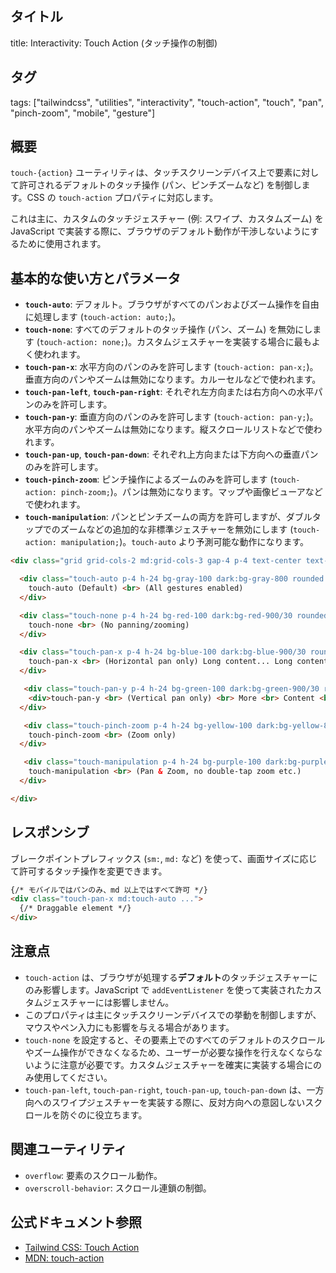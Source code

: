 ## タイトル
title: Interactivity: Touch Action (タッチ操作の制御)

## タグ
tags: ["tailwindcss", "utilities", "interactivity", "touch-action", "touch", "pan", "pinch-zoom", "mobile", "gesture"]

## 概要
`touch-{action}` ユーティリティは、タッチスクリーンデバイス上で要素に対して許可されるデフォルトのタッチ操作 (パン、ピンチズームなど) を制御します。CSS の `touch-action` プロパティに対応します。

これは主に、カスタムのタッチジェスチャー (例: スワイプ、カスタムズーム) を JavaScript で実装する際に、ブラウザのデフォルト動作が干渉しないようにするために使用されます。

## 基本的な使い方とパラメータ

*   **`touch-auto`**: デフォルト。ブラウザがすべてのパンおよびズーム操作を自由に処理します (`touch-action: auto;`)。
*   **`touch-none`**: すべてのデフォルトのタッチ操作 (パン、ズーム) を無効にします (`touch-action: none;`)。カスタムジェスチャーを実装する場合に最もよく使われます。
*   **`touch-pan-x`**: 水平方向のパンのみを許可します (`touch-action: pan-x;`)。垂直方向のパンやズームは無効になります。カルーセルなどで使われます。
*   **`touch-pan-left`**, **`touch-pan-right`**: それぞれ左方向または右方向への水平パンのみを許可します。
*   **`touch-pan-y`**: 垂直方向のパンのみを許可します (`touch-action: pan-y;`)。水平方向のパンやズームは無効になります。縦スクロールリストなどで使われます。
*   **`touch-pan-up`**, **`touch-pan-down`**: それぞれ上方向または下方向への垂直パンのみを許可します。
*   **`touch-pinch-zoom`**: ピンチ操作によるズームのみを許可します (`touch-action: pinch-zoom;`)。パンは無効になります。マップや画像ビューアなどで使われます。
*   **`touch-manipulation`**: パンとピンチズームの両方を許可しますが、ダブルタップでのズームなどの追加的な非標準ジェスチャーを無効にします (`touch-action: manipulation;`)。`touch-auto` より予測可能な動作になります。

```html
<div class="grid grid-cols-2 md:grid-cols-3 gap-4 p-4 text-center text-sm">

  <div class="touch-auto p-4 h-24 bg-gray-100 dark:bg-gray-800 rounded border dark:border-gray-700 flex items-center justify-center">
    touch-auto (Default) <br> (All gestures enabled)
  </div>

  <div class="touch-none p-4 h-24 bg-red-100 dark:bg-red-900/30 rounded border dark:border-red-700 flex items-center justify-center">
    touch-none <br> (No panning/zooming)
  </div>

  <div class="touch-pan-x p-4 h-24 bg-blue-100 dark:bg-blue-900/30 rounded border dark:border-blue-700 flex items-center justify-center overflow-x-auto whitespace-nowrap">
    touch-pan-x <br> (Horizontal pan only) Long content... Long content...
  </div>

   <div class="touch-pan-y p-4 h-24 bg-green-100 dark:bg-green-900/30 rounded border dark:border-green-700 flex items-center justify-center overflow-y-auto">
    <div>touch-pan-y <br> (Vertical pan only) <br> More <br> Content <br> Here</div>
  </div>

   <div class="touch-pinch-zoom p-4 h-24 bg-yellow-100 dark:bg-yellow-800/30 rounded border dark:border-yellow-700 flex items-center justify-center">
    touch-pinch-zoom <br> (Zoom only)
  </div>

   <div class="touch-manipulation p-4 h-24 bg-purple-100 dark:bg-purple-900/30 rounded border dark:border-purple-700 flex items-center justify-center">
    touch-manipulation <br> (Pan & Zoom, no double-tap zoom etc.)
  </div>

</div>
```

## レスポンシブ

ブレークポイントプレフィックス (`sm:`, `md:` など) を使って、画面サイズに応じて許可するタッチ操作を変更できます。

```html
{/* モバイルではパンのみ、md 以上ではすべて許可 */}
<div class="touch-pan-x md:touch-auto ...">
  {/* Draggable element */}
</div>
```

## 注意点

*   `touch-action` は、ブラウザが処理する**デフォルト**のタッチジェスチャーにのみ影響します。JavaScript で `addEventListener` を使って実装されたカスタムジェスチャーには影響しません。
*   このプロパティは主にタッチスクリーンデバイスでの挙動を制御しますが、マウスやペン入力にも影響を与える場合があります。
*   `touch-none` を設定すると、その要素上でのすべてのデフォルトのスクロールやズーム操作ができなくなるため、ユーザーが必要な操作を行えなくならないように注意が必要です。カスタムジェスチャーを確実に実装する場合にのみ使用してください。
*   `touch-pan-left`, `touch-pan-right`, `touch-pan-up`, `touch-pan-down` は、一方向へのスワイプジェスチャーを実装する際に、反対方向への意図しないスクロールを防ぐのに役立ちます。

## 関連ユーティリティ

*   `overflow`: 要素のスクロール動作。
*   `overscroll-behavior`: スクロール連鎖の制御。

## 公式ドキュメント参照
*   [Tailwind CSS: Touch Action](https://tailwindcss.com/docs/touch-action)
*   [MDN: touch-action](https://developer.mozilla.org/en-US/docs/Web/CSS/touch-action)